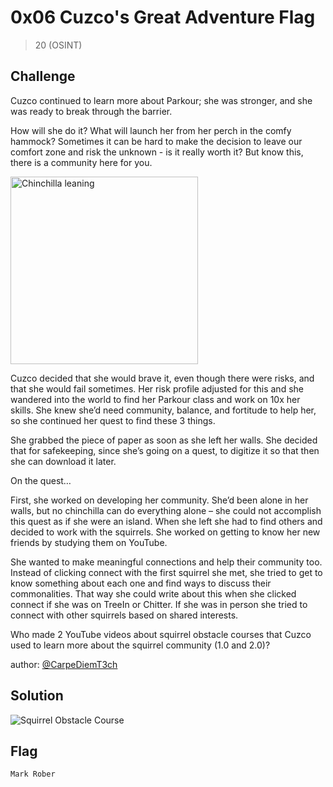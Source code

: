 # 0x06 Cuzco's Great Adventure Flag
> 20 (OSINT)

## Challenge

Cuzco continued to learn more about Parkour; she was stronger, and she was ready to break through the barrier.

How will she do it? What will launch her from her perch in the comfy hammock? Sometimes it can be hard to make the decision to leave our comfort zone and risk the unknown - is it really worth it? But know this, there is a community here for you.

<img src="https://github.com/logicoverflow/sans-new2cyber-ctf/blob/main/chinchilla/0x06/ZqnZE6z.png" width="300" alt="Chinchilla leaning" />

Cuzco decided that she would brave it, even though there were risks, and that she would fail sometimes. Her risk profile adjusted for this and she wandered into the world to find her Parkour class and work on 10x her skills. She knew she’d need community, balance, and fortitude to help her, so she continued her quest to find these 3 things.

She grabbed the piece of paper as soon as she left her walls. She decided that for safekeeping, since she’s going on a quest, to digitize it so that then she can download it later.

On the quest…

First, she worked on developing her community. She’d been alone in her walls, but no chinchilla can do everything alone – she could not accomplish this quest as if she were an island. When she left she had to find others and decided to work with the squirrels. She worked on getting to know her new friends by studying them on YouTube.

She wanted to make meaningful connections and help their community too. Instead of clicking connect with the first squirrel she met, she tried to get to know something about each one and find ways to discuss their commonalities. That way she could write about this when she clicked connect if she was on TreeIn or Chitter. If she was in person she tried to connect with other squirrels based on shared interests.

Who made 2 YouTube videos about squirrel obstacle courses that Cuzco used to learn more about the squirrel community (1.0 and 2.0)?

author: [@CarpeDiemT3ch](https://twitter.com/CarpeDiemT3ch)

## Solution

![Squirrel Obstacle Course](https://github.com/logicoverflow/sans-new2cyber-ctf/blob/main/chinchilla/0x06/firefox_vTFcYtLeoE.png)

## Flag

```Mark Rober```
